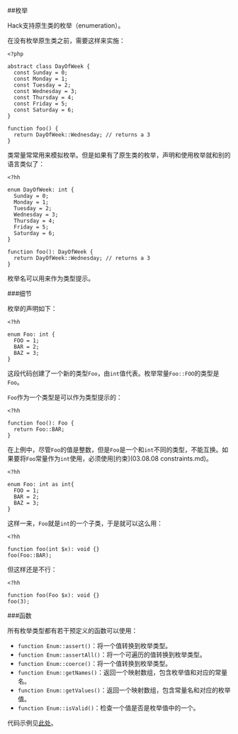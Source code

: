 ##枚举

Hack支持原生类的枚举（enumeration）。

在没有枚举原生类之前，需要这样来实施：

```
<?php

abstract class DayOfWeek {
  const Sunday = 0;
  const Monday = 1;
  const Tuesday = 2;
  const Wednesday = 3;
  const Thursday = 4;
  const Friday = 5;
  const Saturday = 6;
}

function foo() {
  return DayOfWeek::Wednesday; // returns a 3
}
```
类常量常常用来模拟枚举。但是如果有了原生类的枚举，声明和使用枚举就和别的语言类似了：
```
<?hh

enum DayOfWeek: int {
  Sunday = 0;
  Monday = 1;
  Tuesday = 2;
  Wednesday = 3;
  Thursday = 4;
  Friday = 5;
  Saturday = 6;
}

function foo(): DayOfWeek {
  return DayOfWeek::Wednesday; // returns a 3
}
```
枚举名可以用来作为类型提示。

###细节

枚举的声明如下：

```
<?hh

enum Foo: int {
  FOO = 1;
  BAR = 2;
  BAZ = 3;
}
```
这段代码创建了一个新的类型`Foo`，由`int`值代表。枚举常量`Foo::FOO`的类型是`Foo`。

`Foo`作为一个类型是可以作为类型提示的：

```
<?hh

function foo(): Foo {
  return Foo::BAR;
}
```
在上例中，尽管`Foo`的值是整数，但是`Foo`是一个和`int`不同的类型，不能互换。如果要将`Foo`常量作为`int`使用，必须使用[约束](03.08.08 constraints.md)。
```
<?hh

enum Foo: int as int{
  FOO = 1;
  BAR = 2;
  BAZ = 3;
}
```

这样一来，`Foo`就是`int`的一个子类，于是就可以这么用：

```
<?hh

function foo(int $x): void {}
foo(Foo::BAR);
```

但这样还是不行：

```
<?hh

function foo(Foo $x): void {}
foo(3);
```


###函数

所有枚举类型都有若干预定义的函数可以使用：

* `function Enum::assert()`：将一个值转换到枚举类型。
* `function Enum::assertAll()`：将一个可遍历的值转换到枚举类型。
* `function Enum::coerce()`：将一个值转换到枚举类型。
* `function Enum::getNames()`：返回一个映射数组，包含枚举值和对应的常量名。
* `function Enum::getValues()`：返回一个映射数组，包含常量名和对应的枚举值。
* `function Enum::isValid()`：检查一个值是否是枚举值中的一个。

代码示例见[此处](http://www.rsywx.com:8080/demo/04.07.02.enum_func)。